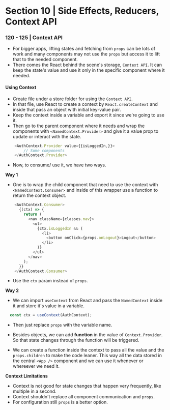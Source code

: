 # Section 10 | Side Effects, Reducers, Context API 


### 120 - 125 | Context API

* For bigger apps, lifting states and fetching from `props` can be lots of work and many components may not use the `props` but access it to lift that to the needed component.
* There comes the React behind the scene's storage, `Context API`. It can keep the state's value and use it only in the specific component where it needed.

#### Using Context

* Create file under a store folder for using the `Context API`.
* In that file, use React to create a context by `React.createContext` and inside that pass an object with initial key-value pair.
* Keep the context inside a variable and export it since we're going to use it.
* Then go to the parent component where it needs and wrap the components with `<NamedContext.Provider>` and give it a value prop to update or interact with the state.

```js
    <AuthContext.Provider value={{isLoggedIn,}}>
     	// Some components
    </AuthContext.Provider>
```

* Now, to consume/ use it, we have two ways.

**Way 1**

* One is to wrap the child component that need to use the context with `<NamedContext.Consumer>` and inside of this wrapper use a function to return the context object. 

```js
    <AuthContext.Consumer>
      {(ctx) => {
        return (
          <nav className={classes.nav}>
            <ul>
              {ctx.isLoggedIn && (
                <li>
                  <button onClick={props.onLogout}>Logout</button>
                </li>
              )}
            </ul>
          </nav>
        );
      }}
    </AuthContext.Consumer>
```

* Use the `ctx` param instead of `props`.

**Way 2**

* We can import `useContext` from React and pass the `NamedContext` inside it and store it's value in a variable.

```js
  const ctx = useContext(AuthContext);
```

* Then just replace `props` with the variable name. 

* Besides objects, we can add **function** in the value of `Context.Provider`. So that state changes through the function will be triggered.

* We can create a function inside the context to pass all the value and the `props.children` to make the code leaner. This way all the data stored in the central `<App />` component and we can use it whenever or whereever we need it.


**Context Limitations** 

* Context is not good for state changes that happen very frequently, like multiple in a second. 
* Context shouldn't replace all component communication and `props`.
* For configuration still `props` is a better option.





